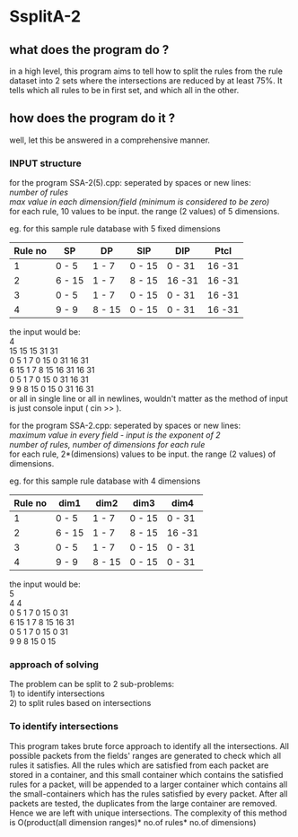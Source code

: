 # SsplitA-2

## what does the program do ?

in a high level, this program aims to tell how to split the rules from the rule dataset into 2 sets where the intersections are reduced by at least 75%. It tells which all rules to be in first set, and which all in the other.

## how does the program do it ?

well, let this be answered in a comprehensive manner.

### INPUT structure

for the program SSA-2(5).cpp:
seperated by spaces or new lines:<br>
<em>number of rules</em><br>
<em>max value in each dimension/field (minimum is considered to be zero)</em><br>
for each rule, 10 values to be input. the range (2 values) of 5 dimensions.<br>

eg. for this sample rule database with 5 fixed dimensions

| Rule no |   SP   |   DP   |   SIP  |   DIP  |  Ptcl  |
| ------- | ------ | ------ | ------ | ------ | ------ |
|    1    | 0 - 5  | 1 - 7  | 0 - 15 | 0 - 31 | 16 -31 |
|    2    | 6 - 15 | 1 - 7  | 8 - 15 | 16 -31 | 16 -31 |
|    3    | 0 - 5  | 1 - 7  | 0 - 15 | 0 - 31 | 16 -31 |
|    4    | 9 - 9  | 8 - 15 | 0 - 15 | 0 - 31 | 16 -31 |

the input would be:<br>
4<br>
15 15 15 31 31 <br>
0 5 1 7 0 15 0 31 16 31<br>
6 15 1 7 8 15 16 31 16 31<br>
0 5 1 7 0 15 0 31 16 31<br>
9 9 8 15 0 15 0 31 16 31<br>
or all in single line or all in newlines, wouldn't matter as the method of input is just console input ( cin >> ).


for the program SSA-2.cpp:
seperated by spaces or new lines:<br>
<em>maximum value in every field - input is the exponent of 2</em><br>
<em>number of rules, number of dimensions for each rule</em><br>
for each rule, 2*(dimensions) values to be input. the range (2 values) of dimensions.<br>

eg. for this sample rule database with 4 dimensions

| Rule no |  dim1  |  dim2  |  dim3  |  dim4  |
| ------- | ------ | ------ | ------ | ------ |
|    1    | 0 - 5  | 1 - 7  | 0 - 15 | 0 - 31 |
|    2    | 6 - 15 | 1 - 7  | 8 - 15 | 16 -31 |
|    3    | 0 - 5  | 1 - 7  | 0 - 15 | 0 - 31 |
|    4    | 9 - 9  | 8 - 15 | 0 - 15 | 0 - 31 |

the input would be:<br>
5<br>
4 4<br>
0 5 1 7 0 15 0 31<br>
6 15 1 7 8 15 16 31<br>
0 5 1 7 0 15 0 31<br>
9 9 8 15 0 15 <br>

### approach of solving

The problem can be split to 2 sub-problems:<br> 1) to identify intersections <br> 2) to split rules based on intersections

### To identify intersections

This program takes brute force approach to identify all the intersections. All possible packets from the fields' ranges are generated to check which all rules it satisfies. All the rules which are satisfied from each packet are stored in a container, and this small container which contains the satisfied rules for a packet, will be appended to a larger container which contains all the small-containers which has the rules satisfied by every packet. After all packets are tested, the duplicates from the large container are removed. Hence we are left with unique intersections.
The complexity of this method is O(product(all dimension ranges)* no.of rules* no.of dimensions)




